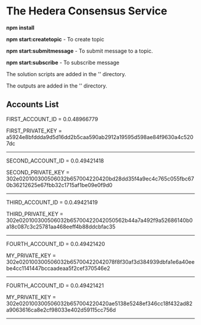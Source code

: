 #  The Hedera Consensus Service

  **npm install**

  **npm start:createtopic**  - To create topic

  **npm start:submitmessage**  - To submit message to a topic.

  **npm start:subscribe**  - To subscribe message

  The solution scripts are added in the  '<scripts>' directory.

  The outputs are added in the '<outputs>' directory.


## Accounts List

FIRST_ACCOUNT_ID = 0.0.48966779

FIRST_PRIVATE_KEY = a5924e8bfddda9d5d16dd2b5caa590ab2912a19595d598ae84f9630a4c5207dc

*****************************************************************************************************************

SECOND_ACCOUNT_ID = 0.0.49421418

SECOND_PRIVATE_KEY = 302e020100300506032b657004220420bd28dd35f4a9ec4c765c055fbc670b36212625e67fbb32c1715af1be09e0f9d0

*****************************************************************************************************************

THIRD_ACCOUNT_ID =  0.0.49421419

THIRD_PRIVATE_KEY = 302e020100300506032b65700422042050562b44a7a492f9a52686140b0a18c087c3c25781aa468eeff4b88ddcbfac35

*****************************************************************************************************************

FOURTH_ACCOUNT_ID = 0.0.49421420

MY_PRIVATE_KEY = 302e020100300506032b65700422042078f8f30af3d384939dbfa1e6a40eebe4cc1141447bccaadeaa5f2cef370546e2

*****************************************************************************************************************

FOURTH_ACCOUNT_ID = 0.0.49421421

MY_PRIVATE_KEY = 302e020100300506032b657004220420ae5138e5248ef346cc18f432ad82a9063616ca8e2cf98033e402d59115cc756d

*****************************************************************************************************************